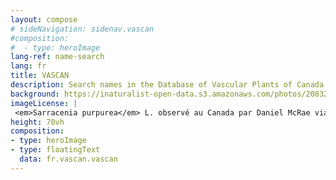 ```yaml
---
layout: compose
# sideNavigation: sidenav.vascan
#composition:
#  - type: heroImage
lang-ref: name-search
lang: fr
title: VASCAN
description: Search names in the Database of Vascular Plants of Canada
background: https://inaturalist-open-data.s3.amazonaws.com/photos/208320945/original.jpeg
imageLicense: |
 <em>Sarracenia purpurea</em> L. observé au Canada par Daniel McRae via [iNaturalist](https://www.gbif.org/occurrence/3858831683)
height: 70vh
composition:
- type: heroImage
- type: floatingText
  data: fr.vascan.vascan
---
```

